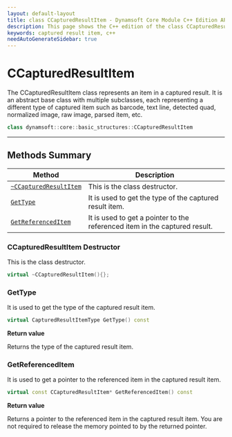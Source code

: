 ```yaml
---
layout: default-layout
title: class CCapturedResultItem - Dynamsoft Core Module C++ Edition API Reference
description: This page shows the C++ edition of the class CCapturedResultItem in Dynamsoft Core Module.
keywords: captured result item, c++
needAutoGenerateSidebar: true
---
```


# CCapturedResultItem

The CCapturedResultItem class represents an item in a captured result. It is an abstract base class with multiple subclasses, each representing a different type of captured item such as barcode, text line, detected quad, normalized image, raw image, parsed item, etc.

```cpp
class dynamsoft::core::basic_structures::CCapturedResultItem 
```

---

## Methods Summary

| Method                         | Description|
|--------------------------------|------------|
| [`~CCapturedResultItem`](#ccapturedresultitem-destructor) | This is the class destructor.                                                                                                |
| [`GetType`](#gettype)              | It is used to get the type of the captured result item.                                                                                                       |
| [`GetReferencedItem`](#getreferenceditem)    | It is used to get a pointer to the referenced item in the captured result.                                                                                      |

### CCapturedResultItem Destructor

This is the class destructor.

```cpp
virtual ~CCapturedResultItem(){};
```

### GetType

It is used to get the type of the captured result item.

```cpp
virtual CapturedResultItemType GetType() const
```

**Return value**

Returns the type of the captured result item.

### GetReferencedItem

It is used to get a pointer to the referenced item in the captured result item.

```cpp
virtual const CCapturedResultItem* GetReferencedItem() const
```

**Return value**

Returns a pointer to the referenced item in the captured result item. You are not required to release the memory pointed to by the returned pointer.
